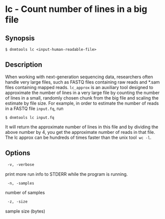 # lc - Count number of lines in a big file

## Synopsis
```shell
$ dnmtools lc <input-human-readable-file>
```

## Description

When working with next-generation sequencing data, researchers often
handle very large files, such as FASTQ files containing raw reads and
\*.sam files containing mapped reads. `lc_approx` is an auxiliary tool
designed to approximate the number of lines in a very large file by
counting the number of lines in a small, randomly chosen chunk from
the big file and scaling the estimate by file size. For example, in
order to estimate the number of reads in a FASTQ file `input.fq`, run
```shell
$ dnmtools lc input.fq
```
It will return the approximate number of lines in this file and by
dividing the above number by 4, you get the approximate number of
reads in that file. The lc approx can be hundreds of times faster than
the unix tool` wc -l`.

## Options

```txt
 -v, -verbose
```
print more run info to STDERR while the program is running.
```txt
 -n, -samples
```
number of samples
```txt
 -z, -size
```
sample size (bytes)

